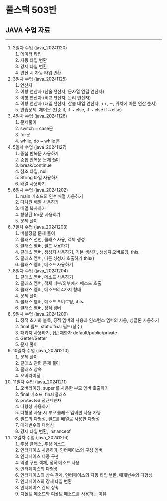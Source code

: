 # 풀스택 503반
## JAVA 수업 자료

---

1. 2일차 수업 (java_20241120)
   1. 데이터 타입
   2. 자동 타입 변환
   3. 강제 타입 변환
   4. 연산 시 자동 타입 변환
2. 3일차 수업 (java_20241125)
   1. 연산자
   2. 이항 연산자 (산술 연산자, 문자열 연결 연산자)
   3. 이항 연산자 (비교 연산자, 논리 연산자)
   4. 이항 연산자 (대입 연산자, 산술 대입 연산자, ++, --, 위치에 따른 연산 순서)
   5. 연습문제, 제어문 (단순 if, if ~ else, if ~ else if ~ else)
3. 4일차 수업 (java_20241126)
   1. 문제풀이
   2. switch ~ case문
   3. for문
   4. while, do ~ while 문
4. 5일차 수업 (java_20241127)
	1. 중첩 반복문 사용하기
	2. 중첩 반복문 문제 풀이
	3. break/continue
	4. 참조 타입, null
	5. String 타입 사용하기
	6. 배열 사용하기
5. 6일차 수업 (java_20241202)
	1. main 메소드의 인수 배열 사용하기
	2. 다차원 배열 사용하기
	3. 배열 복사하기
	4. 향상된 for문 사용하기
	5. 문제 풀이
6. 7일차 수업 (java_20241203)
	1. 버블정렬 문제 풀이
	2. 클래스 선언, 클래스 사용, 객체 생성
	3. 클래스 멤버, 필드 사용하기
	4. 클래스 멤버, 생성자 사용하기, 기본 생성자, 생성자 오버로딩, this.
	5. 클래스 멤버, 다른 생성자 호출하기 this()
	6. 클래스 멤버, 메소드 사용하기
7. 8일차 수업 (java_20241204)
	1. 클래스 멤버, 메소드 사용하기
	2. 클래스 멤버, 객체 내부/외부에서 메소드 호출
	3. 클래스 멤버, 메소드의 4가지 형태
	4. 문제 풀이
	5. 클래스 멤버, 메소드 오버로딩, this.
	6. 클래스 멤버, 정적 멤버
8. 9일차 수업 (java_20241209)
	1. 정적 초기화 블록, 정적 멤버의 사용과 인스턴스 멤버의 사용, 싱글톤 사용하기
	2. final 필드, static final 필드(상수)
	3. 패키지 사용하기, 접근제한자 default/public/private
	4. Getter/Setter
	5. 문제 풀이
9. 10일차 수업 (java_20241210)
	1. 문제 풀이
	2. 클래스 관련 문제 풀이
	3. 클래스 상속
	4. 오버라이딩
10. 11일차 수업 (java_20241211)
	1. 오버라이딩, super 를 사용한 부모 멤버 호출하기
	2. final 메소드, final 클래스
	3. protected 접근제한자
	4. 다형성 사용하기
	5. 다형성 사용 시 부모 클래스 멤버만 사용 가능
	6. 필드의 다형성, 필드를 배열로 사용한 다형성
	7. 매개변수의 다형성
	8. 강제 타입 변환, instanceof
11.	12일차 수업 (java_20241216)
	1. 추상 클래스, 추상 메소드
	2. 인터페이스 사용하기, 인터페이스의 구성 멤버
	3. 인터페이스 다중 구현
	4. 익명 구현 객체, 정적 메소드 사용
	5. 인터페이스의 다형성
	6. 인터페이스의 상속 관계, 인터페이스의 자동 타입 변환, 매개변수의 다형성
	7. 인터페이스의 강제 타입 변환
	8. 인터페이스 간의 상속
	9. 디폴트 메소드와 디폴트 메소드를 사용하는 이유
	
	
	
	